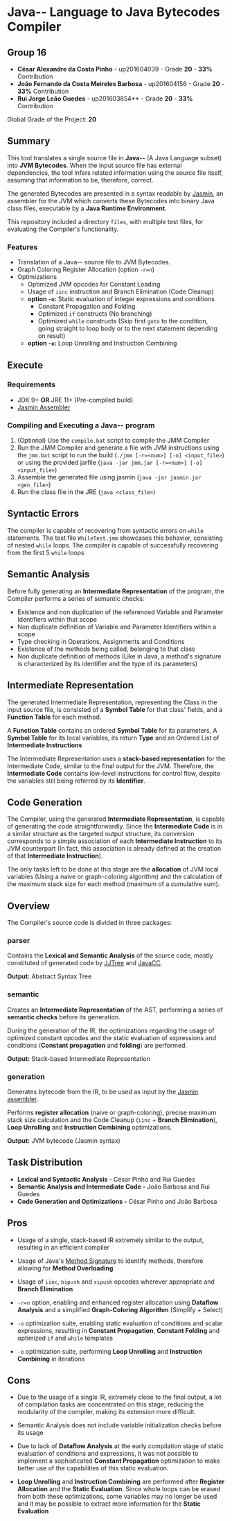 # Java-- Language to Java Bytecodes Compiler

## Group 16

- **César Alexandre da Costa Pinho** - up201604039 - Grade **20** - **33%** Contribution
- **João Fernando da Costa Meireles Barbosa** - up201604156 - Grade **20** - **33%** Contribution
- **Rui Jorge Leão Guedes** - up201603854** - Grade **20** - **33%** Contribution

Global Grade of the Project: **20**

## Summary

This tool translates a single source file in **Java--** (A Java Language subset) into **JVM Bytecodes**. When the input source file has external dependencies, the tool infers related information using the source file itself, assuming that information to be, therefore, correct.

The generated Bytecodes are presented in a syntax readable by [Jasmin](http://jasmin.sourceforge.net/), an assembler for the JVM which converts these Bytecodes into binary Java class files, executable by a **Java Runtime Environment**.

This repository included a directory `files`, with multiple test files, for evaluating the Compiler's functionality.

### Features

* Translation of a Java-- source file to JVM Bytecodes.
* Graph Coloring Register Allocation (option `-r=n`)
* Optimizations
    * Optimized JVM opcodes for Constant Loading
    * Usage of `iinc` instruction and Branch Elimination (Code Cleanup)
    * **option `-o`:** Static evaluation of integer expressions and conditions
        * Constant Propagation and Folding
        * Optimized `if` constructs (No branching)
        * Optimized `while` constructs (Skip first `goto` to the condition, going straight to loop body or to the next statement depending on result)
    * **option `-o`:** Loop Unrolling and Instruction Combining

## Execute

### Requirements

- JDK 9+ **OR** JRE 11+ (Pre-compiled build)
- [Jasmin Assembler](http://jasmin.sourceforge.net/)

### Compiling and Executing a Java-- program

1. (Optional) Use the `compile.bat` script to compile the JMM Compiler
2. Run the JMM Compiler and generate a file with JVM instructions using the `jmm.bat` script to run the build (`./jmm [-r=<num>] [-o] <input_file>`) or using the provided jarfile (`java -jar jmm.jar [-r=<num>] [-o] <input_file>`)
3. Assemble the generated file using jasmin (`java -jar jasmin.jar <gen_file>`)
4. Run the class file in the JRE (`java <class_file>`)

## Syntactic Errors

The compiler is capable of recovering from syntactic errors on `while` statements. The test file `WhileTest.jmm` showcases this behavior, consisting of nested `while` loops. The compiler is capable of successfully recovering from the first 5 `while` loops

## Semantic Analysis

Before fully generating an **Intermediate Representation** of the program, the Compiler performs a series of semantic checks:

* Existence and non duplication of the referenced Variable and Parameter Identifiers within that scope
* Non duplicate definition of Variable and Parameter Identifiers within a scope
* Type checking in Operations, Assignments and Conditions
* Existence of the methods being called, belonging to that class
* Non duplicate definition of methods (Like in Java, a method's signature is characterized by its identifier and the type of its parameters)

## Intermediate Representation

The generated Intermediate Representation, representing the Class in the input source file, is consisted of a **Symbol Table** for that class' fields, and a **Function Table** for each method.

A **Function Table** contains an ordered **Symbol Table** for its parameters, A **Symbol Table** for its local variables, its return **Type** and an Ordered List of **Intermediate Instructions**

The Intermediate Representation uses a **stack-based representation** for the Intermediate Code, similar to the final output for the JVM. Therefore, the **Intermediate Code** contains low-level instructions for control flow, despite the variables still being referred by its **Identifier**.

## Code Generation

The Compiler, using the generated **Intermediate Representation**, is capable of generating the code straightforwardly. Since the **Intermediate Code** is in a similar structure as the targeted output structure, its conversion corresponds to a simple association of each **Intermediate Instruction** to its JVM counterpart (In fact, this association is already defined at the creation of that **Intermediate Instruction**).

The only tasks left to be done at this stage are the **allocation** of JVM local variables (Using a naive or graph-coloring algorithm) and the calculation of the maximum stack size for each method (maximum of a cumulative sum).

## Overview

The Compiler's source code is divided in three packages:

### parser

Contains the **Lexical and Semantic Analysis** of the source code, mostly constituted of generated code by [JJTree](https://javacc.org/jjtree) and [JavaCC](https://javacc.org/).

**Output:** Abstract Syntax Tree

### semantic

Creates an **Intermediate Representation** of the AST, performing a series of **semantic checks** before its generation.

During the generation of the IR, the optimizations regarding the usage of optimized constant opcodes and the static evaluation
of expressions and conditions (**Constant propagation** and **folding**) are performed.

**Output:** Stack-based Intermediate Representation

### generation

Generates bytecode from the IR, to be used as input by the [Jasmin assembler](http://jasmin.sourceforge.net/).

Performs **register allocation** (naive or graph-coloring), precise maximum stack size calculation and the Code Cleanup (`iinc` + **Branch Elimination**), **Loop Unrolling** and **Instruction Combining** optimizations.  

**Output:** JVM bytecode (Jasmin syntax)

## Task Distribution

- **Lexical and Syntactic Analysis -** César Pinho and Rui Guedes
- **Semantic Analysis and Intermediate Code -** João Barbosa and Rui Guedes
- **Code Generation and Optimizations -** César Pinho and João Barbosa

## Pros

- Usage of a single, stack-based IR extremely similar to the output, resulting in an efficient compiler

- Usage of Java's [Method Signature](https://docs.oracle.com/javase/specs/jls/se12/html/jls-8.html#jls-8.4.2) to identify methods, therefore allowing for **Method Overloading**

- Usage of `iinc`, `bipush` and `sipush` opcodes wherever appropriate and **Branch Elimination**

- `-r=n` option, enabling and enhanced register allocation using **Dataflow Analysis** and a simplified **Graph-Coloring Algorithm** (Simplify + Select)

- `-o` optimization suite, enabling static evaluation of conditions and scalar expressions, resulting in **Constant Propagation**, **Constant Folding** and optimized `if` and `while` templates

- `-o` optimization suite, performing **Loop Unrolling** and **Instruction Combining** in iterations

## Cons

- Due to the usage of a single IR, extremely close to the final output, a lot of compilation tasks are concentrated on this stage, reducing the modularity of the compiler, making its extension more difficult.  

- Semantic Analysis does not include variable initialization checks before its usage

- Due to lack of **Dataflow Analysis** at the early compilation stage of static evaluation of conditions and expressions, it was not possible to implement a sophisticated **Constant Propagation** optimization to make better use of the capabilities of this static evaluation. 

- **Loop Unrolling** and **Instruction Combining** are performed after **Register Allocation** and the **Static Evaluation**. Since whole loops can be erased from both these optimizations, some variables may no longer be used and it may be possible to extract more information for the **Static Evaluation** 